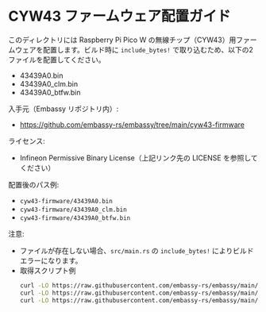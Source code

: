 # CYW43 ファームウェア配置ガイド

このディレクトリには Raspberry Pi Pico W の無線チップ（CYW43）用ファームウェアを配置します。ビルド時に `include_bytes!` で取り込むため、以下の2ファイルを配置してください。

- 43439A0.bin
- 43439A0_clm.bin
- 43439A0_btfw.bin

入手元（Embassy リポジトリ内）:
- https://github.com/embassy-rs/embassy/tree/main/cyw43-firmware

ライセンス:
- Infineon Permissive Binary License（上記リンク先の LICENSE を参照してください）

配置後のパス例:
- `cyw43-firmware/43439A0.bin`
- `cyw43-firmware/43439A0_clm.bin`
- `cyw43-firmware/43439A0_btfw.bin`

注意:
- ファイルが存在しない場合、`src/main.rs` の `include_bytes!` によりビルドエラーになります。
- 取得スクリプト例
  ```bash
  curl -LO https://raw.githubusercontent.com/embassy-rs/embassy/main/cyw43-firmware/43439A0.bin
  curl -LO https://raw.githubusercontent.com/embassy-rs/embassy/main/cyw43-firmware/43439A0_clm.bin
  curl -LO https://raw.githubusercontent.com/embassy-rs/embassy/main/cyw43-firmware/43439A0_btfw.bin
  ```
